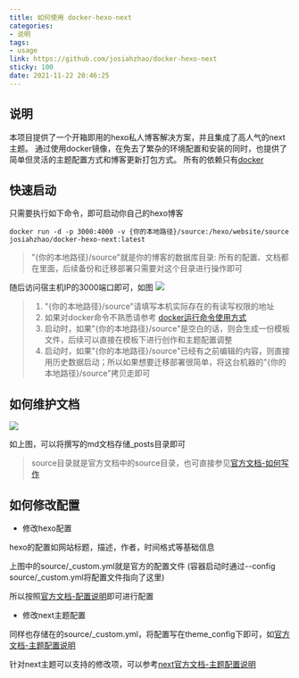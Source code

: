 ```yaml
---
title: 如何使用 docker-hexo-next
categories:
- 说明
tags:
- usage
link: https://github.com/josiahzhao/docker-hexo-next
sticky: 100
date: 2021-11-22 20:46:25
---
```

## 说明
本项目提供了一个开箱即用的hexo私人博客解决方案，并且集成了高人气的next主题。
通过使用docker镜像，在免去了繁杂的环境配置和安装的同时，也提供了简单但灵活的主题配置方式和博客更新打包方式。
所有的依赖只有[docker](https://www.docker.com/)
## 快速启动
只需要执行如下命令，即可启动你自己的hexo博客
```
docker run -d -p 3000:4000 -v {你的本地路径}/source:/hexo/website/source josiahzhao/docker-hexo-next:latest
```
> "{你的本地路径}/source"就是你的博客的数据库目录: 所有的配置、文档都在里面，后续备份和迁移部署只需要对这个目录进行操作即可

随后访问宿主机IP的3000端口即可，如图
![](https://nginx.mostintelligentape.com/blogimg/202112/run-next.jpeg)


> 1. "{你的本地路径}/source"请填写本机实际存在的有读写权限的地址
> 2. 如果对docker命令不熟悉请参考 [docker运行命令使用方式](https://docs.docker.com/engine/reference/run/)
> 3. 启动时，如果"{你的本地路径}/source"是空白的话，则会生成一份模板文件，后续可以直接在模板下进行创作和主题配置调整
> 4. 启动时，如果"{你的本地路径}/source"已经有之前编辑的内容，则直接用历史数据启动；所以如果想要迁移部署很简单，将这台机器的"{你的本地路径}/source"拷贝走即可

## 如何维护文档
![](https://nginx.mostintelligentape.com/blogimg/202112/source-folder.jpeg)

如上图，可以将撰写的md文档存储_posts目录即可

> source目录就是官方文档中的source目录，也可直接参见[官方文档-如何写作](https://hexo.io/docs/writing)


## 如何修改配置 

- 修改hexo配置

hexo的配置如网站标题，描述，作者，时间格式等基础信息

上图中的source/_custom.yml就是官方的配置文件 (容器启动时通过--config source/_custom.yml将配置文件指向了这里)

所以按照[官方文档-配置说明](https://hexo.io/docs/configuration)即可进行配置

- 修改next主题配置

同样也存储在的source/_custom.yml，将配置写在theme_config下即可，如[官方文档-主题配置说明](https://hexo.io/docs/configuration#Alternate-Theme-Config)

针对next主题可以支持的修改项，可以参考[next官方文档-主题配置说明](https://theme-next.js.org/docs/theme-settings/)

